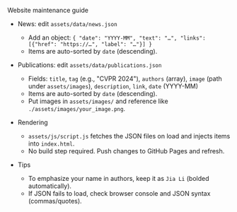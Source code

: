 Website maintenance guide

- News: edit `assets/data/news.json`
  - Add an object: `{ "date": "YYYY-MM", "text": "…", "links": [{"href": "https://…", "label": "…"}] }`
  - Items are auto-sorted by `date` (descending).

- Publications: edit `assets/data/publications.json`
  - Fields: `title`, `tag` (e.g., "CVPR 2024"), `authors` (array), `image` (path under `assets/images`), `description`, `link`, `date` (YYYY-MM)
  - Items are auto-sorted by `date` (descending).
  - Put images in `assets/images/` and reference like `./assets/images/your_image.png`.

- Rendering
  - `assets/js/script.js` fetches the JSON files on load and injects items into `index.html`.
  - No build step required. Push changes to GitHub Pages and refresh.

- Tips
  - To emphasize your name in authors, keep it as `Jia Li` (bolded automatically).
  - If JSON fails to load, check browser console and JSON syntax (commas/quotes).
